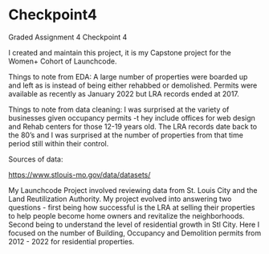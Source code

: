 # Checkpoint4
Graded Assignment 4 Checkpoint 4

I created and maintain this project, it is my Capstone project for the Women+ Cohort of Launchcode.
     
Things to note from EDA:
A large number of properties were boarded up and left as is instead of being either rehabbed or demolished. 
Permits were available as recently as January 2022 but LRA records ended at 2017. 

Things to note from data cleaning:
I was surprised at the variety of businesses given occupancy permits -t hey include offices for web design and Rehab centers for those 12-19 years old. 
The LRA records date back to the 80’s and I was surprised at the number of properties from that time period still within their control. 

Sources of data:

https://www.stlouis-mo.gov/data/datasets/

My Launchcode Project involved reviewing data from St. Louis City and the Land Reutilization Authority. My project evolved into answering two questions - first being how successful is the LRA at selling their properties to help people become home owners and revitalize the neighborhoods. Second being to understand the level of residential growth in Stl City. Here I focused on the number of Building, Occupancy and Demolition permits from 2012 - 2022 for residential properties. 
